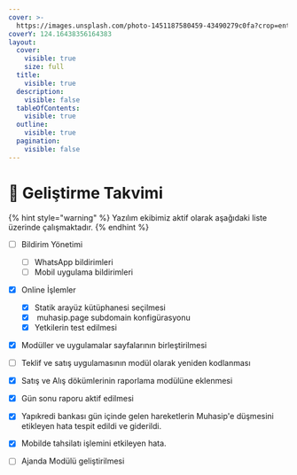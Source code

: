 ```yaml
---
cover: >-
  https://images.unsplash.com/photo-1451187580459-43490279c0fa?crop=entropy&cs=srgb&fm=jpg&ixid=M3wxOTcwMjR8MHwxfHNlYXJjaHw2fHxuYXNhJTIwd29ybGR8ZW58MHx8fHwxNzEyNTgzMzkxfDA&ixlib=rb-4.0.3&q=85
coverY: 124.16438356164383
layout:
  cover:
    visible: true
    size: full
  title:
    visible: true
  description:
    visible: false
  tableOfContents:
    visible: true
  outline:
    visible: true
  pagination:
    visible: false
---
```


# 🦉 Geliştirme Takvimi

{% hint style="warning" %}
Yazılım ekibimiz aktif olarak aşağıdaki liste üzerinde çalışmaktadır.
{% endhint %}



* [ ] Bildirim Yönetimi
  * [ ] WhatsApp bildirimleri
  * [ ] Mobil uygulama bildirimleri
* [x] Online İşlemler
  * [x] Statik arayüz kütüphanesi seçilmesi
  * [x] &#x20;muhasip.page subdomain konfigürasyonu&#x20;
  * [x] Yetkilerin test edilmesi
* [x] Modüller ve uygulamalar sayfalarının birleştirilmesi
* [ ] Teklif ve satış uygulamasının modül olarak yeniden kodlanması
* [x] Satış ve Alış dökümlerinin raporlama modülüne eklenmesi
* [x] Gün sonu raporu aktif edilmesi
* [x] Yapıkredi bankası gün içinde gelen hareketlerin Muhasip'e düşmesini etikleyen hata tespit edildi ve giderildi.
* [x] Mobilde tahsilatı işlemini etkileyen hata.
* [ ] Ajanda Modülü geliştirilmesi





